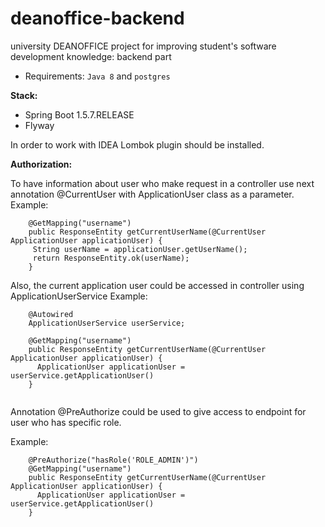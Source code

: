 # deanoffice-backend
university DEANOFFICE project for improving student's software development knowledge: backend part

* Requirements: `Java 8` and `postgres`

**Stack:**
- Spring Boot 1.5.7.RELEASE
- Flyway

In order to work with IDEA Lombok plugin should be installed.

**Authorization:**

To have information about user who make request in a controller use next annotation @CurrentUser with ApplicationUser class as a parameter.
Example:
```
    @GetMapping("username")
    public ResponseEntity getCurrentUserName(@CurrentUser ApplicationUser applicationUser) {
     String userName = applicationUser.getUserName();
     return ResponseEntity.ok(userName);
    }
```

Also, the current application user could be accessed in controller using ApplicationUserService
Example:
```
    @Autowired
    ApplicationUserService userService;

    @GetMapping("username")
    public ResponseEntity getCurrentUserName(@CurrentUser ApplicationUser applicationUser) {
      ApplicationUser applicationUser = userService.getApplicationUser()
    }


```

Annotation @PreAuthorize could be used to give access to endpoint for user who has specific role.

Example:
```
    @PreAuthorize("hasRole('ROLE_ADMIN')")
    @GetMapping("username")
    public ResponseEntity getCurrentUserName(@CurrentUser ApplicationUser applicationUser) {
      ApplicationUser applicationUser = userService.getApplicationUser()
    }
```
